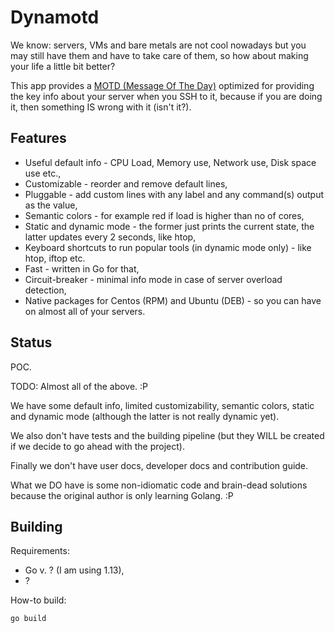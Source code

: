 # Dynamotd

We know: servers, VMs and bare metals are not cool nowadays but you may still have them and have to
take care of them, so how about making your life a little bit better?
 
This app provides a [MOTD (Message Of The Day)](https://en.wikipedia.org/wiki/Motd_(Unix)) optimized for 
providing the key info about your server when you SSH to it, because if you are doing it, then something 
IS wrong with it (isn't it?).   

## Features

* Useful default info - CPU Load, Memory use, Network use, Disk space use etc.,
* Customizable - reorder and remove default lines,
* Pluggable - add custom lines with any label and any command(s) output as the value,
* Semantic colors - for example red if load is higher than no of cores,
* Static and dynamic mode - the former just prints the current state, the latter updates every 2 seconds,
  like htop,
* Keyboard shortcuts to run popular tools (in dynamic mode only) - like htop, iftop etc.
* Fast - written in Go for that,
* Circuit-breaker - minimal info mode in case of server overload detection,
* Native packages for Centos (RPM) and Ubuntu (DEB) - so you can have on almost all of your servers.

## Status

POC.

TODO: Almost all of the above. :P

We have some default info, limited customizability, semantic colors, static and dynamic mode (although the latter is
not really dynamic yet).

We also don't have tests and the building pipeline (but they WILL be created if we decide to go ahead with the project).

Finally we don't have user docs, developer docs and contribution guide.

What we DO have is some non-idiomatic code and brain-dead solutions because the original author is only learning Golang.
:P

## Building

Requirements:
* Go v. ? (I am using 1.13),
* ?

How-to build:
```
go build
```
